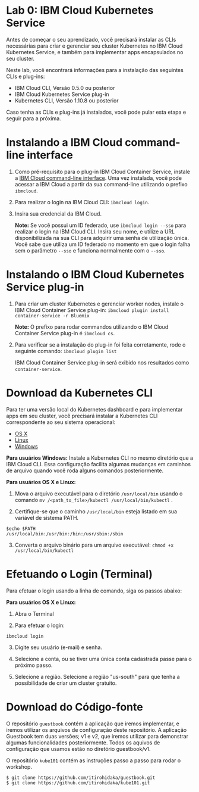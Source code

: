 # Lab 0: IBM Cloud Kubernetes Service


Antes de começar o seu aprendizado, você precisará instalar as CLIs necessárias para criar e gerenciar seu cluster Kubernetes no IBM Cloud Kubernetes Service, e também para implementar apps encapsulados no seu cluster.

Neste lab, você encontrará informações para a instalação das seguintes CLIs e plug-ins:

* IBM Cloud CLI, Versão 0.5.0 ou posterior
* IBM Cloud Kubernetes Service plug-in
* Kubernetes CLI, Versão 1.10.8 ou posterior

Caso tenha as CLIs e plug-ins já instalados, você pode pular esta etapa e seguir para a próxima.

# Instalando a IBM Cloud command-line interface

1. Como pré-requisito para o plug-in IBM Cloud Container Service, instale a [IBM Cloud command-line interface](https://clis.ng.bluemix.net/ui/home.html). Uma vez instalada, você pode acessar a IBM Cloud a partir da sua command-line utilizando o prefixo `ibmcloud`.
2. Para realizar o login na IBM Cloud CLI: `ibmcloud login`.
3. Insira sua credencial da IBM Cloud.

   **Note:** Se você possui um ID federado, use `ibmcloud login --sso` para realizar o login na IBM Cloud CLI. Insira seu nome, e utilize a URL disponibilizada na sua CLI para adquirir uma senha de utilização única. Você sabe que utiliza um ID federado no momento em que o login falha sem o parâmetro `--sso` e funciona normalmente com o `--sso`.

# Instalando o IBM Cloud Kubernetes Service plug-in
1. Para criar um cluster Kubernetes e gerenciar worker nodes, instale o IBM Cloud Container Service plug-in:
   ```ibmcloud plugin install container-service -r Bluemix```

   **Note:** O prefixo para rodar commandos utilizando o IBM Cloud Container Service plug-in é `ibmcloud cs`.

2. Para verificar se a instalação do plug-in foi feita corretamente, rode o seguinte comando:
```ibmcloud plugin list```

   IBM Cloud Container Service plug-in será exibido nos resultados como `container-service`.

# Download da Kubernetes CLI

Para ter uma versão local do Kubernetes dashboard e para implementar apps em seu cluster, você precisará instalar a Kubernetes CLI correspondente ao seu sistema operacional:

* [OS X](https://storage.googleapis.com/kubernetes-release/release/v1.10.8/bin/darwin/amd64/kubectl)
* [Linux](https://storage.googleapis.com/kubernetes-release/release/v1.10.8/bin/linux/amd64/kubectl)
* [Windows](https://storage.googleapis.com/kubernetes-release/release/v1.10.8/bin/windows/amd64/kubectl.exe)

**Para usuários Windows:** Instale a Kubernetes CLI no mesmo diretório que a IBM Cloud CLI. Essa configuração facilita algumas mudanças em caminhos de arquivo quando você roda alguns comandos posteriormente.

**Para usuários OS X e Linux:**

1. Mova o arquivo executável para o diretório `/usr/local/bin` usando o comando `mv /<path_to_file>/kubectl /usr/local/bin/kubectl` .

2. Certifique-se que o caminho `/usr/local/bin` esteja listado em sua variável de sistema PATH.
```
$echo $PATH
/usr/local/bin:/usr/bin:/bin:/usr/sbin:/sbin
```

3. Converta o arquivo binário para um arquivo executável:  `chmod +x /usr/local/bin/kubectl`

# Efetuando o Login (Terminal)
Para efetuar o login usando a linha de comando, siga os passos abaixo:

**Para usuários OS X e Linux:**
1. Abra o Terminal

2. Para efetuar o login:
```
ibmcloud login
```

3. Digite seu usuário (e-mail) e senha.

4. Selecione a conta, ou se tiver uma única conta cadastrada passe para o próximo passo.

5. Selecione a região. Selecione a região "us-south" para que tenha a possibilidade de criar um cluster gratuito.

# Download do Código-fonte
O repositório `guestbook` contém a aplicação que iremos implementar, e iremos utilizar os arquivos de configuração deste repositório. A aplicação Guestbook tem duas versões; v1 e v2, que iremos utilizar para demonstrar algumas funcionalidades posteriormente. Todos os aquivos de configuração que usamos estão no diretório guestbook/v1.

O repositório `kube101` contém as instruções passo a passo para rodar o workshop.
```console
$ git clone https://github.com/itirohidaka/guestbook.git
$ git clone https://github.com/itirohidaka/kube101.git
```
